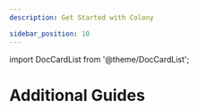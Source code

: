 ```yaml
---
description: Get Started with Colony

sidebar_position: 10
---
```


import DocCardList from '@theme/DocCardList';

# Additional Guides

<DocCardList />